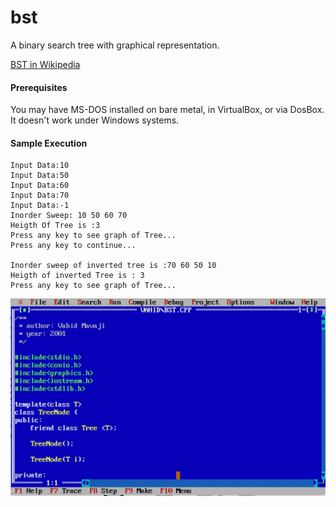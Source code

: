# bst
A binary search tree with graphical representation.

[BST in Wikipedia](https://en.wikipedia.org/wiki/Self-balancing_binary_search_tree)

#### Prerequisites
You may have MS-DOS installed on bare metal, in VirtualBox, or via DosBox. It doesn't work under Windows systems.

#### Sample Execution
```text
Input Data:10
Input Data:50
Input Data:60
Input Data:70
Input Data:-1
Inorder Sweep: 10 50 60 70 
Heigth Of Tree is :3
Press any key to see graph of Tree...
Press any key to continue...

Inorder sweep of inverted tree is :70 60 50 10 
Heigth of inverted Tree is : 3
Press any key to see graph of Tree...
```
![run](run.gif)
